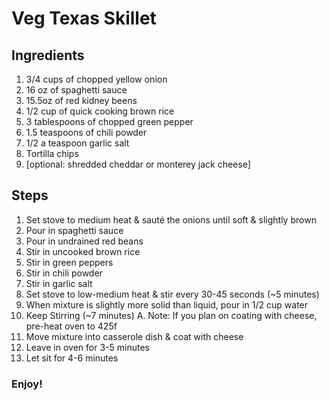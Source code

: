 Veg Texas Skillet
==================

## Ingredients

1. 3/4 cups of chopped yellow onion
2. 16 oz of spaghetti sauce
3. 15.5oz of red kidney beens
4. 1/2 cup of quick cooking brown rice
5. 3 tablespoons of chopped green pepper
6. 1.5 teaspoons of chili powder 
7. 1/2 a teaspoon garlic salt
8. Tortilla chips
9. [optional: shredded cheddar or monterey jack cheese]

## Steps

1. Set stove to medium heat & sauté the onions until soft & slightly brown
2. Pour in spaghetti sauce
3. Pour in undrained red beans
4. Stir in uncooked brown rice
5. Stir in green peppers
6. Stir in chili powder
7. Stir in garlic salt
8. Set stove to low-medium heat & stir every 30-45 seconds (~5 minutes)
9. When mixture is slightly more solid than liquid, pour in 1/2 cup water
10. Keep Stirring (~7 minutes)
	A. Note: If you plan on coating with cheese, pre-heat oven to 425f
11. Move mixture into casserole dish & coat with cheese
12. Leave in oven for 3-5 minutes
13. Let sit for 4-6 minutes

### Enjoy!